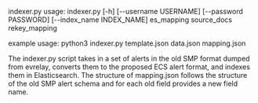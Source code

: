 indexer.py usage: indexer.py [-h] [--username USERNAME] [--password PASSWORD]
                  [--index_name INDEX_NAME]
                  es_mapping source_docs rekey_mapping

example usage: python3 indexer.py template.json data.json mapping.json

The indexer.py script takes in a set of alerts in the old SMP format dumped from evrelay, converts them to the proposed ECS alert format, and indexes them in Elasticsearch. The structure of mapping.json follows the structure of the old SMP alert schema and for each old field provides a new field name.